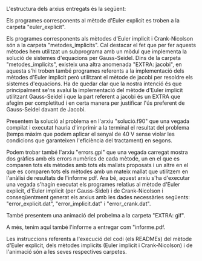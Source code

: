 L'estructura dels arxius entregats és la següent:

Els programes corresponents al mètode d'Euler explicit es troben a la carpeta "euler_explicit".

Els programes corresponents als mètodes d'Euler implicit i Crank-Nicolson són a la carpeta "metodes_implicits". Cal destacar el fet que per fer aquests mètodes hem utilitzat un subprograma amb un mòdul que implementa la solució de sistemes d'equacions per Gauss-Seidel. 
Dins de la carpeta "metodes_implicits", existeix una altra anomenada "EXTRA: jacobi", en aquesta s'hi troben també programes referents a la implementació dels mètodes d'Euler implicit però utilitzant el mètode de jacobi per resoldre els sistemes d'equacions. Ha de quedar clar que la nostra intenció és que principalment se'ns avalui la implementació del mètode d'Euler implicit utilitzant Gauss-Seidel i que la part referent a jacobi és un EXTRA que afegim per completitud i en certa manera per justificar l'ús preferent de Gauss-Seidel davant de Jacobi.

Presentem la solució al problema en l'arxiu "solució.f90" que una vegada compilat i executat hauria d'imprimir a la terminal el resultat del problema (temps màxim que podem aplicar el senyal de 40 V sense violar les condicions que garanteixen l'eficiència del tractament) en segons.

Podem trobar també l'arxiu "errors.gpi" que una vegada carregat mostra dos gràfics amb els errors numèrics de cada mètode, un en el que es comparen tots els mètodes amb tots els mallats proposats i un altre en el que es comparen tots els mètodes amb un mateix mallat que utilitzem en l'anàlisi de resultats de l'informe pdf. Ara bé, aquest arxiu s'ha d'executar una vegada s'hagin executat els programes relatius al mètode d'Euler explicit, d'Euler implicit (per Gauss-Sidel) i de Crank-Nicolson i conseqüentment generat els arxius amb les dades necessàries següents: "error_explicit.dat", "error_implicit.dat" i "error_crank.dat".

També presentem una animació del probelma a la carpeta "EXTRA: gif".

A més, tenim aquí també l'informe a entregar com "informe.pdf.

Les instruccions referents a l'execució del codi (els READMEs) del mètode d'Euler explicit, dels mètodes implicits (Euler implicit i Crank-Nicolson) i de l'animació són a les seves respectives carpetes.


